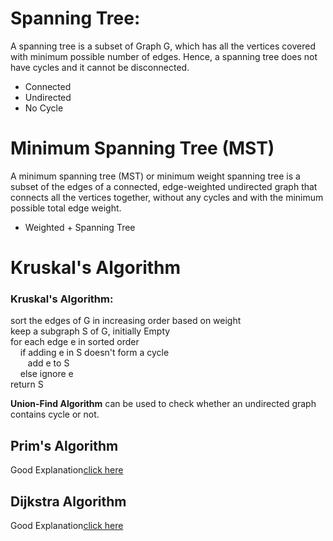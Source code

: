 <h1>Spanning Tree:</h1>
<p>A spanning tree is a subset of Graph G, which has all the vertices covered with minimum possible number of edges.
Hence, a spanning tree does not have cycles and it cannot be disconnected.
<ul>
    <li>Connected</li>
    <li>Undirected</li>
    <li>No Cycle</li>
</ul>
</p>
<h1>Minimum Spanning Tree (MST)</h1>
<p>A minimum spanning tree (MST) or minimum weight spanning tree is a subset of the edges of a connected, edge-weighted undirected graph that connects all the vertices together, without any cycles and with the minimum possible total edge weight.
<ul>
    <li>Weighted + Spanning Tree</li>
</ul>
</p>
<h1>Kruskal's Algorithm</h1>
<h3>Kruskal's Algorithm:</h3>
<p>sort the edges of G in increasing order based on weight<br>
keep a subgraph S of G, initially Empty<br>
for each edge e in sorted order<br>
&nbsp&nbsp&nbsp if adding e in S doesn't form a cycle<br>
&nbsp&nbsp&nbsp&nbsp&nbsp&nbsp add e to S<br>
&nbsp&nbsp&nbsp else ignore e<br>
return S
<br>
<p><b>Union-Find Algorithm</b> can be used to check whether an undirected graph contains cycle or not.</p>
</p>

<h2>Prim's Algorithm</h2>Good Explanation<a href = "https://www.youtube.com/watch?v=ZtZaR7EcI5Y">click here</a>
<h2>Dijkstra Algorithm</h2>Good Explanation<a href = "https://www.youtube.com/watch?v=smHnz2RHJBY">click here</a>
